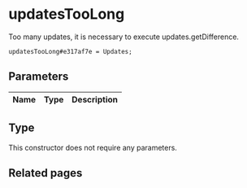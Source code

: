 # updatesTooLong
Too many updates, it is necessary to execute updates.getDifference.

```
updatesTooLong#e317af7e = Updates;
```

## Parameters
| Name | Type | Description |
| ---- | :----: | ----------- |


## Type
This constructor does not require any parameters.

## Related pages
